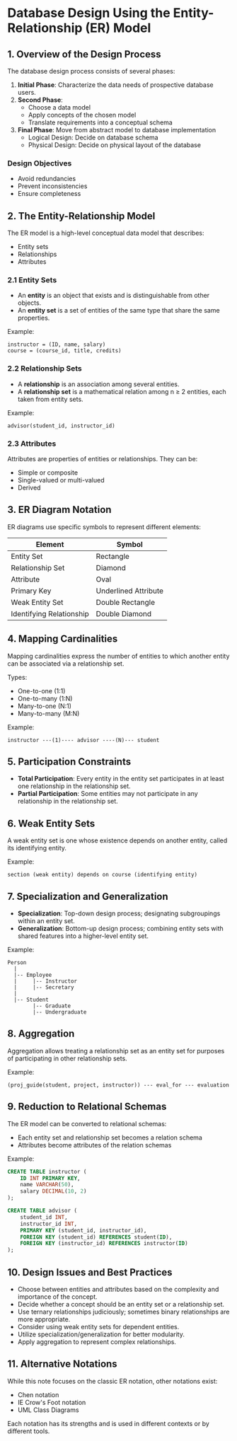 # Database Design Using the Entity-Relationship (ER) Model

## 1. Overview of the Design Process

The database design process consists of several phases:

1. **Initial Phase**: Characterize the data needs of prospective database users.
2. **Second Phase**: 
   - Choose a data model
   - Apply concepts of the chosen model
   - Translate requirements into a conceptual schema
3. **Final Phase**: Move from abstract model to database implementation
   - Logical Design: Decide on database schema
   - Physical Design: Decide on physical layout of the database

### Design Objectives
- Avoid redundancies
- Prevent inconsistencies
- Ensure completeness

## 2. The Entity-Relationship Model

The ER model is a high-level conceptual data model that describes:
- Entity sets
- Relationships
- Attributes

### 2.1 Entity Sets

- An **entity** is an object that exists and is distinguishable from other objects.
- An **entity set** is a set of entities of the same type that share the same properties.

Example:
```
instructor = (ID, name, salary)
course = (course_id, title, credits)
```

### 2.2 Relationship Sets

- A **relationship** is an association among several entities.
- A **relationship set** is a mathematical relation among n ≥ 2 entities, each taken from entity sets.

Example:
```
advisor(student_id, instructor_id)
```

### 2.3 Attributes

Attributes are properties of entities or relationships. They can be:
- Simple or composite
- Single-valued or multi-valued
- Derived

## 3. ER Diagram Notation

ER diagrams use specific symbols to represent different elements:

| Element | Symbol |
|---------|--------|
| Entity Set | Rectangle |
| Relationship Set | Diamond |
| Attribute | Oval |
| Primary Key | Underlined Attribute |
| Weak Entity Set | Double Rectangle |
| Identifying Relationship | Double Diamond |

## 4. Mapping Cardinalities

Mapping cardinalities express the number of entities to which another entity can be associated via a relationship set.

Types:
- One-to-one (1:1)
- One-to-many (1:N)
- Many-to-one (N:1)
- Many-to-many (M:N)

Example:
```
instructor ---(1)---- advisor ----(N)--- student
```

## 5. Participation Constraints

- **Total Participation**: Every entity in the entity set participates in at least one relationship in the relationship set.
- **Partial Participation**: Some entities may not participate in any relationship in the relationship set.

## 6. Weak Entity Sets

A weak entity set is one whose existence depends on another entity, called its identifying entity.

Example:
```
section (weak entity) depends on course (identifying entity)
```

## 7. Specialization and Generalization

- **Specialization**: Top-down design process; designating subgroupings within an entity set.
- **Generalization**: Bottom-up design process; combining entity sets with shared features into a higher-level entity set.

Example:
```
Person
  |
  |-- Employee
  |     |-- Instructor
  |     |-- Secretary
  |
  |-- Student
        |-- Graduate
        |-- Undergraduate
```

## 8. Aggregation

Aggregation allows treating a relationship set as an entity set for purposes of participating in other relationship sets.

Example:
```
(proj_guide(student, project, instructor)) --- eval_for --- evaluation
```

## 9. Reduction to Relational Schemas

The ER model can be converted to relational schemas:
- Each entity set and relationship set becomes a relation schema
- Attributes become attributes of the relation schemas

Example:
```sql
CREATE TABLE instructor (
    ID INT PRIMARY KEY,
    name VARCHAR(50),
    salary DECIMAL(10, 2)
);

CREATE TABLE advisor (
    student_id INT,
    instructor_id INT,
    PRIMARY KEY (student_id, instructor_id),
    FOREIGN KEY (student_id) REFERENCES student(ID),
    FOREIGN KEY (instructor_id) REFERENCES instructor(ID)
);
```

## 10. Design Issues and Best Practices

- Choose between entities and attributes based on the complexity and importance of the concept.
- Decide whether a concept should be an entity set or a relationship set.
- Use ternary relationships judiciously; sometimes binary relationships are more appropriate.
- Consider using weak entity sets for dependent entities.
- Utilize specialization/generalization for better modularity.
- Apply aggregation to represent complex relationships.

## 11. Alternative Notations

While this note focuses on the classic ER notation, other notations exist:
- Chen notation
- IE Crow's Foot notation
- UML Class Diagrams

Each notation has its strengths and is used in different contexts or by different tools.

